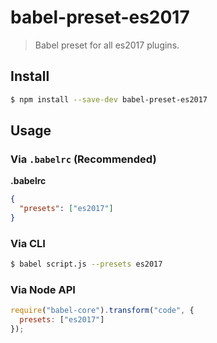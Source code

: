 # babel-preset-es2017

> Babel preset for all es2017 plugins.

## Install

```sh
$ npm install --save-dev babel-preset-es2017
```

## Usage

### Via `.babelrc` (Recommended)

**.babelrc**

```json
{
  "presets": ["es2017"]
}
```

### Via CLI

```sh
$ babel script.js --presets es2017 
```

### Via Node API

```javascript
require("babel-core").transform("code", {
  presets: ["es2017"]
});
```